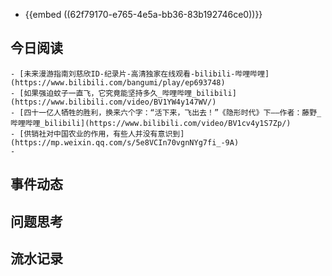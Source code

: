 - {{embed ((62f79170-e765-4e5a-bb36-83b192746ce0))}}
## 今日阅读
	- [未来漫游指南刘慈欣ID-纪录片-高清独家在线观看-bilibili-哔哩哔哩](https://www.bilibili.com/bangumi/play/ep693748)
	- [如果强迫蚊子一直飞，它究竟能坚持多久_哔哩哔哩_bilibili](https://www.bilibili.com/video/BV1YW4y147WV/)
	- [四十一亿人牺牲的胜利，换来六个字：“活下来，飞出去！”《隐形时代》下——作者：藤野_哔哩哔哩_bilibili](https://www.bilibili.com/video/BV1cv4y1S7Zp/)
	- [供销社对中国农业的作用，有些人并没有意识到](https://mp.weixin.qq.com/s/5e8VCIn70vgnNYg7fi_-9A)
	-
## 事件动态
## 问题思考
## 流水记录